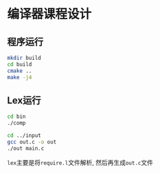 # 编译器课程设计


## 程序运行

```bash
mkdir build
cd build
cmake ..
make -j4
```

## Lex运行

```bash
cd bin
./comp

cd ../input
gcc out.c -o out
./out main.c
```

`lex`主要是将`require.l`文件解析, 然后再生成`out.c`文件

